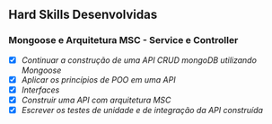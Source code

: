## Hard Skills Desenvolvidas

### Mongoose e Arquitetura MSC - Service e Controller

- [X] _Continuar a construção de uma API CRUD mongoDB utilizando Mongoose_
- [X] _Aplicar os princípios de POO em uma API_
- [X] _Interfaces_
- [X] _Construir uma API com arquitetura MSC_
- [X] _Escrever os testes de unidade e de integração da API construída_
